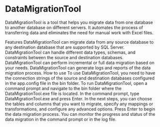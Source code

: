 # DataMigrationTool

DataMigrationTool is a tool that helps you migrate data from one database to another database on different servers. It automates the process of transferring data and eliminates the need for manual work with Excel files.

Features
DataMigrationTool can migrate data from any source database to any destination database that are supported by SQL Server.
DataMigrationTool can handle different data types, schemas, and constraints between the source and destination databases.
DataMigrationTool can perform incremental or full data migration based on your needs.
DataMigrationTool can generate logs and reports of the data migration process.
How to use
To use DataMigrationTool, you need to have the connection strings of the source and destination databases configured in the app.config file in the bin folder.
To run DataMigrationTool, open a command prompt and navigate to the bin folder where the DataMigrationTool.exe file is located.
In the command prompt, type DataMigrationTool.exe and press Enter.
In the next steps, you can choose the tables and columns that you want to migrate, specify any mappings or transformations, and configure any advanced options.
Press Enter to begin the data migration process. You can monitor the progress and status of the data migration in the command prompt or in the log file.
